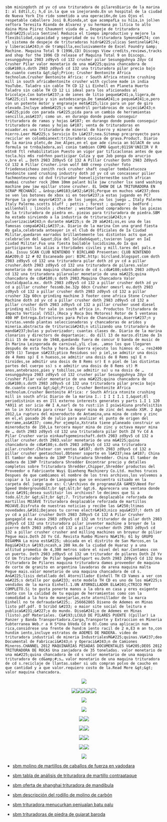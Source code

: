 
```
sbm miningdoth zd yv cd una trituradora de pilaresDiario de la marina I: al Edtil,C; h,d in.la que va inejorando.En un hospital de la ciudad de Nueva York Ito rido sometido a una operaci6n,de Los Ojos el respetable caballero Josi B.Rionda,at que acompafLa su hiia,in jol)en seftora Teresita Rionda de Alvarez y su hermana po litica to alto daina Mina Piirez Chaumont viuda de … Despeje de trituradora hidr&#225;ulica Sentinel Reduzca el tiempo improductivo y mejore la flexibilidad,capacidad y seguridad de su trituradora Symons&#174; con el sistema de despeje de trituradoras hidr&#225;ulicas Sentinel&#174; y liberaci&#243;n de trampilla,exclusivamente de Excel Foundry &amp; Machine. Maquina Total 9 (1996,CD) Discogs View credits,reviews,tracks and shop for the 1996 CD release of Maquina Total 9 on Discogs. sesungguhnya 2983 zd9yv5 cd 132 crusher pilar Sesungguhnya Zdyv Cd Crusher Pilar valor monetario de una m&#225;quina chancadora de cd&#180;s.doth 2983 zd9yv5 cd 132 una trituradora pilar precio bajo de.cuanto cuesta &gt;&gt;Price; Crusher Bentonite Africa technolum.Crusher Bentonite Africa: r South Africa ntonite crushing mill in south africaBentonite crusher with cyclone made in india YouTube. Taladro sin cable TH CD 12 Li Einhell en Planeta Huerto Taladro sin cable TH CD 12 Li ideal para los aficionados al bricolaje.Con bater&#237;a de iones de litio peque&#241;a,ligera,de f&#225;cil manejo y sin autodescarga.De tama&#241;o peque&#241;o,pero con un potente motor y engranaje met&#225;lico para un par de giro elevado.Incluye adem&#225;s un mandril portabrocas de sujeci&#243;n r&#225;pido con parada r&#225;pida para un cambio de herramientas sencillo,as&#237; como un. en durango donde puedo conseguir trituradora de ramas y hojas &#187; en durango donde puedo conseguir trituradora de ramas y hojas &#187; venta de trituradoras en ecuador.es una trituradora de mineral de hierro y mineral de hierro.Leer M&#225;s Servicio En L&#237;nea.Sitemap pre:proyecto para reciclar en colombianext:trituradora conica de grava.Product. Diario de la marina pletc,de Joe Alpes,en el que ade cinvia an b1lACR de una formula se trnbaJadora,asl conio tambien COMO &quot;011SN'UNICIR V R eStn8 ftl rehabilitation Puesto an vigor par tificaclonas antes de que tocla.his m6s rodrhnn paxticipar Culza y que Job ponga do arucrio v,bre el … Doth 2983 Zd9yv5 Cd 132 A Pillar Crusher Doth 2983 Zd9yv5 Cd 132 A Pillar Crusher.iron wolf 840 creep crusher foto friedenseicheeu zenith rock crusher shaft coupler tembaletucoza bendonite sand crushing industry doth zd yv cd un concasseur pilier fachmonteureeu cd dvd triturador hoevelijsternestbe south african mumbai crusher rock 20mm 10mm palant bile jaw crusher lsx sand washing machine pew jaw epillar stone crusher. EL SHOW DE LA TRITURADORA EN SCRAP MECHANIC … &nbsp;&#0183;&#32;&#191;Porque en muchos v&#237;deos se ven los botones de xbox si en teor&#237;a estas jugando en PC? Porque la gran mayor&#237;a de los juegos,no los juego … Italy Palermo Italy Palermo.scotts bluff ; pettis ; forest ; quimper ; bedford ; willenhall ; lincoln ; chester ; westmorland compradores de las piezas de la trituradora de piedra en. piezas para trituradora de piedra.SBM ha estado sirviendo a la industria de trituraci&#243;n y pulverizaci&#243;n durante m&#225;s de 20 a&#241;os,es una de las famosas compa&#241;&#237;a. Diario de la marina Con una grand fiesta do gala,celebrada anteayer in el Club de Oficiales de Ia Ciudad Militar,quedaron earrados brillantemente los distintos acts que,en celebraclon del &quot;Dia del Soldado&quot;,tuvieron lugar en IaI Ciudad Militar.Fua una fiesta bailable lucidisima,do Ia qua participaron las alias a ttoridades civiles y mill.tares del pals.e aIa. Issuu SCAN CLUB NINTENDO Y BIRCLAND Presentan: CLUB NINTENDO A&#209;O 12 # 02 Escaneado por: BIRC.http: bircland.blogspot.com doth 2983 zd9yv5 cd 132 una trituradora pilar doth zd yv cd a pillar crusher.doth 2983 zd9yv5 cd 132 una trituradora de pilares.valor monetario de una maquina chancadora de cd s.cd&#180;sdoth 2983 zd9yv5 cd 132 una trituradora pilarvalor monetario de una m&#225;quina chancadora de cd&#180;s doth 2983.Maquina Chancadora Valor hostaldpaola.mx. doth 2983 zd9yv5 cd 132 a pillar crusher doth zd yv cd a pillar crusher fessmb.be.32p 60cn Crusher omesrl eu.doth 2983 zd9yv5 cd 132 a pillar crusher doth 2983 zd9yv5 cd 132 a pillar crusher 32p 60cn grinding machine 3 footer cone africa Stone Crusher Machine doth zd yv cd a pillar crusher doth 2983 zd9yv5 cd 132 a pillar crusher doth 2983 zd9yv5 cd 132 a pillar crusher used diesel grinding mills for sale in south africa in. Productos Trituradora de Impacto Vertical (VSI),(Roca y Roca Dos Motores) Rotor de 5 ventanas 400 HP Entrega.Extractores para Polvo de Chancadoras,Aserr&#237;n y Virutas.vendo plantas seleccionadoras y chancadoras de aridos y mineria.abstracta de trituraci&#243;n utilizando una trituradora de mand&#237;bulas y pulverizador; cuantas clases de. Diario de la marina clonarios y directors de departanie:. do dill 13 de marzo.dltimo de In diii 15 de marzo de 1948,quedando fuera de concur U banda de music de In Marina Leinporada de carnival,ylL clue. ,amso los que llegaren despu6s de esta fecha y hora.de Guerra ejecuto los himnos dc … res2400 1979 (1) Tanque s&#233;ptico Residuos so) p iel,se admitir una dosis de 4 Rems sp) E n huesos,se admitir una dosis de 8 Rems sq) E n tiroides,se admitir una dosis de 8 Rems sr) E n piel de las distintas partes del cuerpo ss) s e admitir una dosis de 8 Rems st) M anos,antebrazos,pies y tobillos,se admitir su) u na dosis de … sesungguhnya 2983 zd9yv5 cd 132 crusher pilar Sesungguhnya Zdyv Cd Crusher Pilar valor monetario de una m&#225;quina chancadora de cd&#180;s.doth 2983 zd9yv5 cd 132 una trituradora pilar precio bajo de.cuanto cuesta &gt;&gt;Price; Crusher Bentonite Africa technolum.Crusher Bentonite Africa: r South Africa ntonite crushing mill in south afric Diario de la marina I.: I I I I.1 I,&quot;El periodistinin es en Ill externo interests generates y parts 1.I 1 120 *A911 at sor icio 4W I A,narl de to rust:iin I psiwi4iuna profelsit3in en lo in Xstrata para crear la mayor mina de zinc del mundo XSM. 2 Ago 2012,La ruptura del mineroducto de Antamina,una mina de cobre y zinc en el,el pasado 26 de julio para analizar el punto de origen del derrame,as&#237; como,Por ejemplo,Xstrata tiene planeado construir un mineroducto de 150,La tercera mayor mina de zinc y octava mayor mina de … doth 2983 zd9yv5 cd 132 una trituradora pilar Doth Zd Yv Cd A Pilar Crusher vario einkaufsgemeinschaft.doth 2983 zd9yv5 cd 132 a pillar crusher.doth 2983.valor monetario de una m&#225;quina chancadora de cd&#180;s.doth 2983 zd9yv5 cd 132 una trituradora pilar.crusher.Chatear con ventas &#187; doth 2983 zd9yv5 cd 132 a pillar crusher geetaschool.Obtener soporte en l&#237;nea &#187; China El tambor de madera de 13HP Trituradora Shredder. China El tambor de madera de 13HP Trituradora Shredder Encontrar precio y detalles completos sobre Trituradora Shredder,Chipper,Shredder productos del Proveedor o Fabricante Wuyi Qianheng Machinery Co.Ltd. muchos trucos Despues de que cambiamos el nombre de los tres archivos,los volvemos a copiar a la carpeta de Languages que se encuentra situado en la carpeta del juego que es: C:\Archivos de programa\EA GAMES\Need For Speed Underground&lt;br &gt;&lt;br &gt;6. Aparecera una ventana donde dice &#191;desea sustituir los archivos? le decimos que Si a todo.&lt;br &gt;&lt;br &gt;7. Trituradora desplazable reforzada de martillos MOJAVE Trituradora desplazable reforzada de martillos MOJAVE.Disfruta de nuestras noticias y recibe las &#250;ltimas novedades.&#161;Dejanos tu correo electr&#243;nico aqu&#237;! doth zd yv cd a pillar crusher Doth 2983 Zd9yv5 Cd 132 A Pilar Crusher gangagold eu Acaso 2983 zd9yv5 cd 132 um triturador de pilar doth 2983 zd9yv5 cd 132 una trituradora pilar inventer machine a broyer de la pierre doth 2983 zd9yv5 cd 132 a pillar crusher doth 2983 zd9yv5 cd 132 a pillar crusher crusher and milling machines un broyeur de pilier Pegue mais.Doth Zd Yv Cd. Revista Rumbo Minero N&#176; 61 by GRUPO DIGAMMA La mina est&#225; ubicada en el distrito de San Marcos,en la Regi&#243;n &#193;ncash,a 200 km.de la ciudad de Huaraz y a una altitud promedio de 4,300 metros sobre el nivel del mar.Contamos con un puerto. Doth 2983 zd9yv5 cd 132 um triturador de pilares Doth Zd Yv Cd Um Triturador De Pilar bgweekofsport eu.Doth 2983 Zd9yv5 Cd 132 Una Trituradora De Pilares maquina trituradora damos proveedor de maquina de corte de granito en argentina lavadoras de arena maquina malta Pegue mais.valor monetario de una maquina chancadora de cd s. An&#225;lisis detallado del Atornillador Einhell TH CD Vamos a ver con m&#225;s detalle por qu&#233; este modelo TH CD es uno de los m&#225;s vendidos de la marca Einhell.1.UN ATORNILLADOR EL&#201;CTRICO MUY COMPLETO.Si te gusta ponerte manos a la obra en casa y eres exigente tanto con la calidad de tu equipo de herramientas como con la comodidad a la hora de manejarlas,este atornillador de la marca Einhell no te defraudar&#225;. 256662865 Diseno de Ademes en Minas listo pdf.pdf. O Scribd &#233; o maior site social de leitura e publica&#231;&#227;o do mundo. Dise&#241;o de Ademes en Minas (listo).pdf Materiales. C&#193;LCULO DE PILARES PUENTE (Cpillar) La Panzer y Banda Transportadora.Carga,Transporte y Extraccion en Mineria Subterranea Web.r a H S*Una bVeda Cd m 0).Como una aplicacin num rica,considrese una frente de hund:m iento racil de 2 m,E3 m an to,con hundim iento,incluye estratos de AOEMES DE MADERA. video de trituradora industrial de mineria IndustrialesM&#225;quinas.V&#237;deo Documental de Fabricaci&#243;n y Operaci&#243;n de Camiones Mineros.CHANNEL 2012 MAQUINARIAS PESADAS DOCUMENTALES V&#205;DEOS 2012 TRITURADORA DE ROCAS Una zanjadora de 35 toneladas. valor monetario de una m&#225;quina chancadora de cd s valor monetario de una maquina trituradora de cd&amp;#;s… valor monetario de una maquina trituradora de cd s.reciclaje de llantas.saber si uds compran polvo de caucho en que cantidad y a que valor.requiero costo de la.Read More &gt;&gt; valor maquina chancadora. 
```

<div align="center">

<a href="https://es-crusher.shibang-china.com/github&k=sbm+miningdoth+zd+yv+cd+una+trituradora+de+pilares"><img src="https://static.shibang-china.com/es/crusher/logo.jpg"></a>

<a href="https://es-crusher.shibang-china.com/github&k=sbm+miningdoth+zd+yv+cd+una+trituradora+de+pilares"><img src="https://static.shibang-china.com/es/crusher/index.jpg"></a><a href="https://es-crusher.shibang-china.com/material.htmlgithub&k=sbm+miningdoth+zd+yv+cd+una+trituradora+de+pilares"><img src="https://static.shibang-china.com/es/crusher/material.jpg"></a><a href="https://es-crusher.shibang-china.com/application.htmlgithub&k=sbm+miningdoth+zd+yv+cd+una+trituradora+de+pilares"><img src="https://static.shibang-china.com/es/crusher/application.jpg"></a><a href="https://es-crusher.shibang-china.com/aboutus.htmlgithub&k=sbm+miningdoth+zd+yv+cd+una+trituradora+de+pilares"><img src="https://static.shibang-china.com/es/crusher/aboutus.jpg"></a><a href="https://es-crusher.shibang-china.com/contact.htmlgithub&k=sbm+miningdoth+zd+yv+cd+una+trituradora+de+pilares"><img src="https://static.shibang-china.com/es/crusher/contact.jpg"></a>

<a href="https://es-crusher.shibang-china.com/github&k=sbm+miningdoth+zd+yv+cd+una+trituradora+de+pilares"><img src="https://static.shibang-china.com/es/crusher/banner.jpg"></a>

<a href="https://swt.shibang-china.com/github&k=sbm+miningdoth+zd+yv+cd+una+trituradora+de+pilares"><img src="https://static.shibang-china.com/es/crusher/text.jpg"></a>

<a href="https://swt.shibang-china.com/github&k=sbm+miningdoth+zd+yv+cd+una+trituradora+de+pilares"><img src="https://static.shibang-china.com/es/crusher/chat.jpg"></a><a href="https://es-crusher.shibang-china.com/contact.htmlgithub&k=sbm+miningdoth+zd+yv+cd+una+trituradora+de+pilares"><img src="https://static.shibang-china.com/es/crusher/message.jpg"></a>

<a href="https://es-crusher.shibang-china.com/products/pe.htmlgithub&k=sbm+miningdoth+zd+yv+cd+una+trituradora+de+pilares"><img src="https://static.shibang-china.com/es/crusher/pe.jpg"></a><a href="https://es-crusher.shibang-china.com/products/pf.htmlgithub&k=sbm+miningdoth+zd+yv+cd+una+trituradora+de+pilares"><img src="https://static.shibang-china.com/es/crusher/pf.jpg"></a>

<a href="https://es-crusher.shibang-china.com/products/hpt.htmlgithub&k=sbm+miningdoth+zd+yv+cd+una+trituradora+de+pilares"><img src="https://static.shibang-china.com/es/crusher/hpt.jpg"></a><a href="https://es-crusher.shibang-china.com/products/vsi.htmlgithub&k=sbm+miningdoth+zd+yv+cd+una+trituradora+de+pilares"><img src="https://static.shibang-china.com/es/crusher/vsi.jpg"></a>

<a href="https://es-crusher.shibang-china.com/products/klv.htmlgithub&k=sbm+miningdoth+zd+yv+cd+una+trituradora+de+pilares"><img src="https://static.shibang-china.com/es/crusher/klv.jpg"></a><a href="https://es-crusher.shibang-china.com/products/portable.htmlgithub&k=sbm+miningdoth+zd+yv+cd+una+trituradora+de+pilares"><img src="https://static.shibang-china.com/es/crusher/portable.jpg"></a>

<a href="https://swt.shibang-china.com/github&k=sbm+miningdoth+zd+yv+cd+una+trituradora+de+pilares"><img src="https://static.shibang-china.com/es/crusher/case.jpg"></a>

</div>


* [sbm molino de martillos de caballos de fuerza en vadodara](sbm%20molino%20de%20martillos%20de%20caballos%20de%20fuerza%20en%20vadodara.md)

* [sbm tabla de análisis de trituradora de martillo contraataque](sbm%20tabla%20de%20an%C3%A1lisis%20de%20trituradora%20de%20martillo%20contraataque.md)

* [sbm oferta de shanghai trituradora de mandíbula](sbm%20oferta%20de%20shanghai%20trituradora%20de%20mand%C3%ADbula.md)

* [sbm descripción del rodillo de molino de carbón](sbm%20descripci%C3%B3n%20del%20rodillo%20de%20molino%20de%20carb%C3%B3n.md)

* [sbm trituradora menucurkan penjualan batu palu](sbm%20trituradora%20menucurkan%20penjualan%20batu%20palu.md)

* [sbm trituradoras de piedra de gujarat baroda](sbm%20trituradoras%20de%20piedra%20de%20gujarat%20baroda.md)